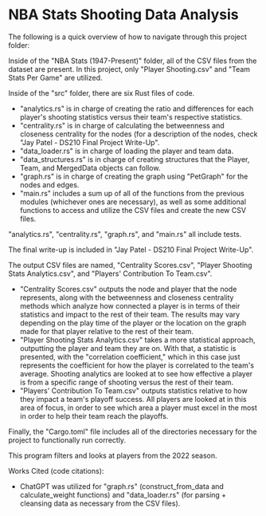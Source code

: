 # NBA Stats Shooting Data Analysis
 
The following is a quick overview of how to navigate through this project folder:

Inside of the "NBA Stats (1947-Present)" folder, all of the CSV files from the dataset are present. In this project, only "Player Shooting.csv" and "Team Stats Per Game" are utilized.

Inside of the "src" folder, there are six Rust files of code.

- "analytics.rs" is in charge of creating the ratio and differences for each player's shooting statistics versus their team's respective statistics.
- "centrality.rs" is in charge of calculating the betweenness and closeness centrality for the nodes (for a description of the nodes, check "Jay Patel - DS210 Final Project Write-Up".
- "data_loader.rs" is in charge of loading the player and team data.
- "data_structures.rs" is in charge of creating structures that the Player, Team, and MergedData objects can follow.
- "graph.rs" is in charge of creating the graph using "PetGraph" for the nodes and edges.
- "main.rs" includes a sum up of all of the functions from the previous modules (whichever ones are necessary), as well as some additional functions to access and utilize the CSV files and create the new CSV files.

"analytics.rs", "centrality.rs", "graph.rs", and "main.rs" all include tests.

The final write-up is included in "Jay Patel - DS210 Final Project Write-Up".

The output CSV files are named, "Centrality Scores.csv", "Player Shooting Stats Analytics.csv", and "Players' Contribution To Team.csv".

- "Centrality Scores.csv" outputs the node and player that the node represents, along with the betweenness and closeness centrality methods which analyze how connected a player is in terms of their statistics and impact to the rest of their team. The results may vary depending on the play time of the player or the location on the graph made for that player relative to the rest of their team.
- "Player Shooting Stats Analytics.csv" takes a more statistical approach, outputting the player and team they are on. With that, a statistic is presented, with the "correlation coefficient," which in this case just represents the coefficient for how the player is correlated to the team's average. Shooting analytics are looked at to see how effective a player is from a specific range of shooting versus the rest of their team.
- "Players' Contribution To Team.csv" outputs statistics relative to how they impact a team's playoff success. All players are looked at in this area of focus, in order to see which area a player must excel in the most in order to help their team reach the playoffs.

Finally, the "Cargo.toml" file includes all of the directories necessary for the project to functionally run correctly.

This program filters and looks at players from the 2022 season.

Works Cited (code citations):

- ChatGPT was utilized for "graph.rs" (construct_from_data and calculate_weight functions) and "data_loader.rs" (for parsing + cleansing data as necessary from the CSV files).
